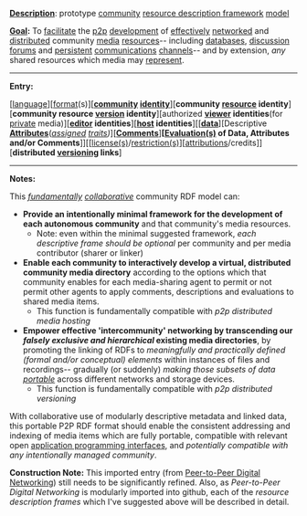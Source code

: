 **[Description](https://github.com/gcassel/Modular-Organization-Terminology/blob/master/terms/describe.md)**:  prototype [community](https://github.com/gcassel/Modular-Organization-Terminology/blob/master/terms/community.md) [resource description framework](https://github.com/gcassel/Modular-Organization-Terminology/blob/master/compound-terms/RDF.md) [model](https://github.com/gcassel/Modular-Organization-Terminology/blob/master/terms/model.md)  

**[Goal](https://github.com/gcassel/Modular-Organization-Terminology/blob/master/terms/goal.md):**  To [facilitate](https://github.com/gcassel/Modular-Organization-Terminology/blob/master/terms/facilitate.md) the [p2p](https://github.com/gcassel/Modular-Organization-Terminology/blob/master/compound-terms/P2P.md) [development](https://github.com/gcassel/Modular-Organization-Terminology/blob/master/terms/develop.md) of [effectively](https://github.com/gcassel/Modular-Organization-Terminology/blob/master/terms/effective.md) [networked](https://github.com/gcassel/Modular-Organization-Terminology/blob/master/terms/network.md) and [distributed](https://github.com/gcassel/Modular-Organization-Terminology/blob/master/terms/distribute.md) community [media](https://github.com/gcassel/Modular-Organization-Terminology/blob/master/terms/media.md) [resources](https://github.com/gcassel/Modular-Organization-Terminology/blob/master/terms/resource.md)-- including [databases](https://github.com/gcassel/Modular-Organization-Terminology/blob/master/terms/database.md), [discussion](https://github.com/gcassel/Modular-Organization-Terminology/blob/master/terms/discussion.md) [forums](https://github.com/gcassel/Modular-Organization-Terminology/blob/master/terms/forum.md) and [persistent](https://github.com/gcassel/Modular-Organization-Terminology/blob/master/terms/persist.md) [communications](https://github.com/gcassel/Modular-Organization-Terminology/blob/master/terms/communication.md) [channels](https://github.com/gcassel/Modular-Organization-Terminology/blob/master/terms/channel.md)-- and by extension, *any* shared resources which media may [represent](https://github.com/gcassel/Modular-Organization-Terminology/blob/master/terms/representation.md).

------------------

**Entry:**

[[language](https://github.com/gcassel/Modular-Organization-Terminology/blob/master/terms/language.md)][[format](https://github.com/gcassel/Modular-Organization-Terminology/blob/master/terms/format.md)(s)][**[community](https://github.com/gcassel/Modular-Organization-Terminology/blob/master/terms/community.md) [identity](https://github.com/gcassel/Modular-Organization-Terminology/blob/master/terms/identity.md)**][**community [resource](https://github.com/gcassel/Modular-Organization-Terminology/blob/master/terms/resource.md) identity**][**community resource [version](https://github.com/gcassel/Modular-Organization-Terminology/blob/master/terms/version.md) identity**][authorized **[viewer](https://github.com/gcassel/Modular-Organization-Terminology/blob/master/terms/view.md) identities**(for [private](https://github.com/gcassel/Modular-Organization-Terminology/blob/master/terms/private.md) media)][**[editor](https://github.com/gcassel/Modular-Organization-Terminology/blob/master/terms/editor.md) identities**][**[host](https://github.com/gcassel/Modular-Organization-Terminology/blob/master/terms/host.md) identities**][[**[data](https://github.com/gcassel/Modular-Organization-Terminology/blob/master/terms/data.md)**][Descriptive **[Attributes](https://github.com/gcassel/Modular-Organization-Terminology/blob/master/terms/attribute.md)**(*[assigned](https://github.com/gcassel/Modular-Organization-Terminology/blob/master/terms/assign.md) [traits](https://github.com/gcassel/Modular-Organization-Terminology/blob/master/terms/trait.md))*][**[Comments](https://github.com/gcassel/Modular-Organization-Terminology/blob/master/terms/comment.md)**]**[[Evaluation(s)](https://github.com/gcassel/Modular-Organization-Terminology/blob/master/terms/evaluate.md) of Data, Attributes and/or Comments**]][[[license(s)](https://github.com/gcassel/Modular-Organization-Terminology/blob/master/terms/license.md)/[restriction(s)](https://github.com/gcassel/Modular-Organization-Terminology/blob/master/terms/restriction.md)][[attributions](https://github.com/gcassel/Modular-Organization-Terminology/blob/master/terms/attribution.md)/credits]][**distributed [versioning](https://github.com/gcassel/Modular-Organization-Terminology/blob/master/terms/version.md) links**]

------------------

**Notes:** 

This *[fundamentally](https://github.com/gcassel/Modular-Organization-Terminology/blob/master/terms/base.md) [collaborative](https://github.com/gcassel/Modular-Organization-Terminology/blob/master/terms/collaboration.md)* community RDF model can:
 
* **Provide an intentionally minimal framework for the development of each autonomous community** and that community's media resources.
   * Note: even within the minimal suggested framework, *each descriptive frame should be optional* per community and per media contributor (sharer or linker)  
* **Enable each community to interactively develop a virtual, distributed community media directory** according to the options which that community enables for each media-sharing agent to permit or not permit other agents to apply comments, descriptions and evaluations to shared media items.
   * This function is fundamentally compatible with *p2p distributed media hosting*
* **Empower effective 'intercommunity' networking by transcending our *falsely exclusive and hierarchical* existing media directories**, by promoting the linking of RDFs to *meaningfully and practically defined (formal and/or conceptual) elements* within instances of files and recordings-- gradually (or suddenly) *making those subsets of data [portable](https://github.com/gcassel/Modular-Organization-Terminology/blob/master/terms/portable.md)* across different networks and storage devices.
   * This function is fundamentally compatible with *p2p distributed versioning*

With collaborative use of modularly descriptive metadata and linked data, this portable P2P RDF format should enable the consistent addressing and indexing of media items which are fully portable, compatible with relevant open [application programming interfaces](https://github.com/gcassel/Modular-Organization-Terminology/blob/master/compound-terms/API.md), and *potentially compatible with any intentionally managed community*.

**Construction Note:**  This imported entry (from [Peer-to-Peer Digital Networking](https://docs.google.com/document/d/1O7tJQVMHETSoWRpYC9eYsqi58ELL0Euv6L6d21LC6m0/edit?usp=sharing)) still needs to be significantly refined.  Also, as *Peer-to-Peer Digital Networking* is modularly imported into github, each of the *resource description frames* which I've suggested above will be described in detail.
